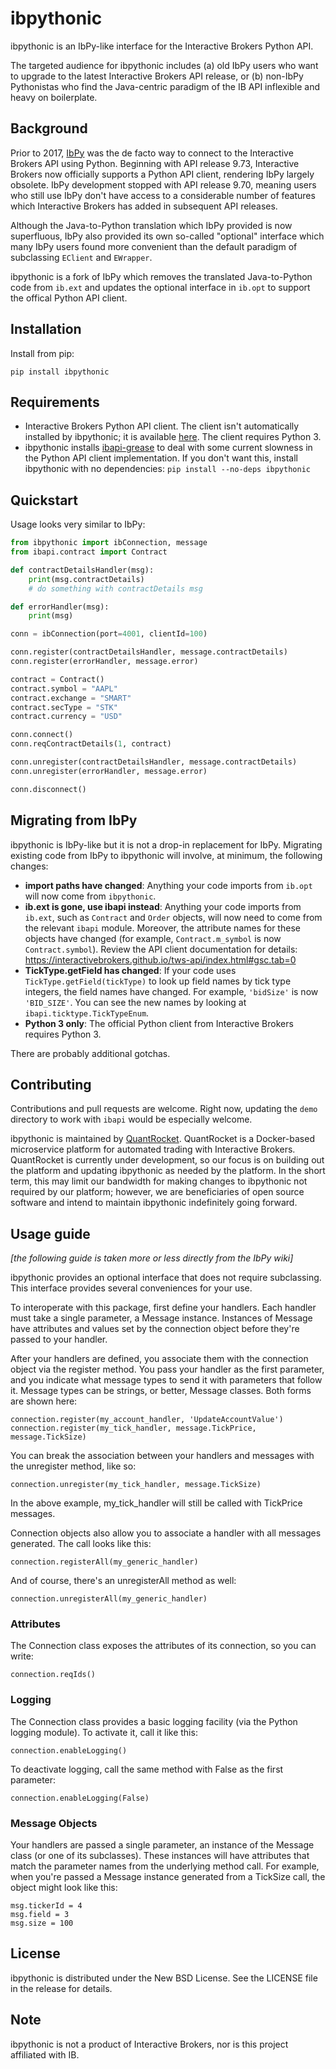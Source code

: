 # ibpythonic 
ibpythonic is an IbPy-like interface for the Interactive Brokers Python API.

The targeted audience for ibpythonic includes (a) old IbPy users who want to upgrade to the latest Interactive Brokers API release, or (b) non-IbPy Pythonistas who find the Java-centric paradigm of the IB API inflexible and heavy on boilerplate.

## Background

Prior to 2017, [IbPy](https://github.com/blampe/IbPy) was the de facto way to connect to the Interactive Brokers API using Python. Beginning with API release 9.73, Interactive Brokers now officially supports a Python API client, rendering IbPy largely obsolete. IbPy development stopped with API release 9.70, meaning users who still use IbPy don't have access to a considerable number of features which Interactive Brokers has added in subsequent API releases.

Although the Java-to-Python translation which IbPy provided is now superfluous, IbPy also provided its own so-called "optional" interface which many IbPy users found more convenient than the default paradigm of subclassing `EClient` and `EWrapper`. 

ibpythonic is a fork of IbPy which removes the translated Java-to-Python code from `ib.ext` and updates the optional interface in `ib.opt` to support the offical Python API client. 

## Installation

Install from pip:

```
pip install ibpythonic
```

## Requirements

* Interactive Brokers Python API client. The client isn't automatically installed by ibpythonic; it is available [here](https://interactivebrokers.github.io/). The client requires Python 3.
* ibpythonic installs [ibapi-grease](https://github.com/quantrocket-llc/ibapi-grease) to deal with some current slowness in the Python API client implementation. If you don't want this, install ibpythonic with no dependencies: `pip install --no-deps ibpythonic`

## Quickstart

Usage looks very similar to IbPy:
    
```python
from ibpythonic import ibConnection, message
from ibapi.contract import Contract

def contractDetailsHandler(msg):
    print(msg.contractDetails)
    # do something with contractDetails msg

def errorHandler(msg):
    print(msg)

conn = ibConnection(port=4001, clientId=100)

conn.register(contractDetailsHandler, message.contractDetails)
conn.register(errorHandler, message.error)

contract = Contract()
contract.symbol = "AAPL"
contract.exchange = "SMART"
contract.secType = "STK"
contract.currency = "USD"

conn.connect()
conn.reqContractDetails(1, contract)

conn.unregister(contractDetailsHandler, message.contractDetails)
conn.unregister(errorHandler, message.error)

conn.disconnect()
```

## Migrating from IbPy

ibpythonic is IbPy-like but it is not a drop-in replacement for IbPy. Migrating existing code from IbPy to ibpythonic will involve, at minimum, the following changes:

* **import paths have changed**: Anything your code imports from `ib.opt` will now come from `ibpythonic`.
* **ib.ext is gone, use ibapi instead**: Anything your code imports from `ib.ext`, such as `Contract` and `Order` objects, will now need to come from the relevant `ibapi` module. Moreover, the attribute names for these objects have changed (for example, `Contract.m_symbol` is now `Contract.symbol`). Review the API client documentation for details: https://interactivebrokers.github.io/tws-api/index.html#gsc.tab=0
* **TickType.getField has changed**: If your code uses `TickType.getField(tickType)` to look up field names by tick type integers, the field names have changed. For example, `'bidSize'` is now `'BID_SIZE'`. You can see the new names by looking at `ibapi.ticktype.TickTypeEnum`.
* **Python 3 only**: The official Python client from Interactive Brokers requires Python 3. 


There are probably additional gotchas.  

## Contributing

Contributions and pull requests are welcome. Right now, updating the `demo` directory to work with `ibapi` would be especially welcome.

ibpythonic is maintained by [QuantRocket](https://www.quantrocket.com). QuantRocket is a Docker-based microservice platform for automated trading with Interactive Brokers. QuantRocket is currently under development, so our focus is on building out the platform and updating ibpythonic as needed by the platform. In the short term, this may limit our bandwidth for making changes to ibpythonic not required by our platform; however, we are beneficiaries of open source software and intend to maintain ibpythonic indefinitely going forward.
 
## Usage guide
*[the following guide is taken more or less directly from the IbPy wiki]*

ibpythonic provides an optional interface that does not require subclassing. This interface provides several conveniences for your use.

To interoperate with this package, first define your handlers. Each handler must take a single parameter, a Message instance. Instances of Message have attributes and values set by the connection object before they're passed to your handler.

After your handlers are defined, you associate them with the connection object via the register method. You pass your handler as the first parameter, and you indicate what message types to send it with parameters that follow it. Message types can be strings, or better, Message classes. Both forms are shown here:

    connection.register(my_account_handler, 'UpdateAccountValue')
    connection.register(my_tick_handler, message.TickPrice, message.TickSize)

You can break the association between your handlers and messages with the unregister method, like so:

    connection.unregister(my_tick_handler, message.TickSize)

In the above example, my_tick_handler will still be called with TickPrice messages.

Connection objects also allow you to associate a handler with all messages generated. The call looks like this:

    connection.registerAll(my_generic_handler)

And of course, there's an unregisterAll method as well:

    connection.unregisterAll(my_generic_handler)

### Attributes
The Connection class exposes the attributes of its connection, so you can write:

    connection.reqIds()

### Logging
The Connection class provides a basic logging facility (via the Python logging module). To activate it, call it like this:

    connection.enableLogging()

To deactivate logging, call the same method with False as the first parameter:

    connection.enableLogging(False)

### Message Objects
Your handlers are passed a single parameter, an instance of the Message class (or one of its subclasses). These instances will have attributes that match the parameter names from the underlying method call. For example, when you're passed a Message instance generated from a TickSize call, the object might look like this:

    msg.tickerId = 4
    msg.field = 3
    msg.size = 100
    
## License

ibpythonic is distributed under the New BSD License. See the LICENSE file in the
release for details.

## Note

ibpythonic is not a product of Interactive Brokers, nor is this project affiliated
with IB.
